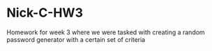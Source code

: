 # Nick-C-HW3
Homework for week 3 where we were tasked with creating a random password generator with a certain set of criteria
